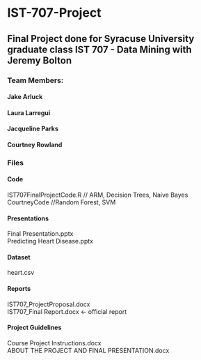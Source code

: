 # IST-707-Project
## Final Project done for Syracuse University graduate class IST 707 - Data Mining with Jeremy Bolton
### Team Members:
####    Jake Arluck
####    Laura Larregui
####    Jacqueline Parks
####    Courtney Rowland
### Files
#### Code
IST707FinalProjectCode.R // ARM, Decision Trees, Naive Bayes   
CourtneyCode //Random Forest, SVM
#### Presentations
Final Presentation.pptx  
Predicting Heart Disease.pptx  
####  Dataset
heart.csv
#### Reports
IST707_ProjectProposal.docx  
IST707_Final Report.docx  <- official report  
#### Project Guidelines
Course Project Instructions.docx  
ABOUT THE PROJECT AND FINAL PRESENTATION.docx

